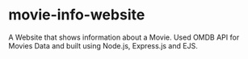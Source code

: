 # movie-info-website
A Website that shows information about a Movie. Used OMDB API for Movies Data and built using Node.js, Express.js and EJS.
